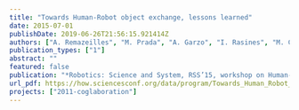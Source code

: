 ```yaml
---
title: "Towards Human-Robot object exchange, lessons learned"
date: 2015-07-01
publishDate: 2019-06-26T21:56:15.921414Z
authors: ["A. Remazeilles", "M. Prada", "A. Garzo", "I. Rasines", "M. Controzzi", "C. Cipriani", "I. Strazzulla", "C. Peccia", "J. Canseco", "D. Cabaneros", "A. Wing", "E. Gatti", "M. Burgin", "G. Pegman"]
publication_types: ["1"]
abstract: ""
featured: false
publication: "*Robotics: Science and System, RSS’15, workshop on Human-Robot handover*"
url_pdf: https://how.sciencesconf.org/data/program/Towards_Human_Robot_object_exchange_lessons_learned.pdf
projects: ["2011-coglaboration"]
---
```

